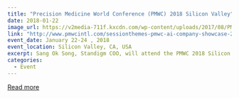 ```yaml
---
title: "Precision Medicine World Conference (PMWC) 2018 Silicon Valley"
date: 2018-01-22
image_url: https://v2media-711f.kxcdn.com/wp-content/uploads/2017/08/PMWC2018-logo.png
link: "http://www.pmwcintl.com/sessionthemes-pmwc-ai-company-showcase-2018sv/"
event_date: January 22-24 , 2018
event_location: Silicon Valley, CA, USA
excerpt: Sang Ok Song, Standigm COO, will attend the PMWC 2018 Silicon Valley and present at the AI company showcase .
categories:
  - Event
---
```


[Read more](http://www.pmwcintl.com/sessionthemes-pmwc-ai-company-showcase-2018sv/)
